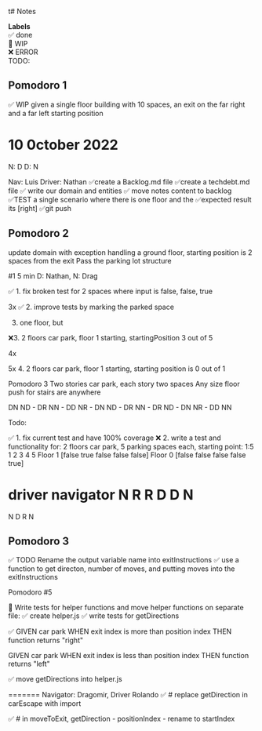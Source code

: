 t# Notes

**Labels**  
✅ done  
🚧 WIP  
❌ ERROR  
TODO:

## Pomodoro 1

✅ WIP given a single floor building with 10 spaces, an exit on the far right and a far left starting position

# 10 0ctober 2022

N: D
D: N

Nav: Luis
Driver: Nathan
✅create a Backlog.md file
✅create a techdebt.md file
✅ write our domain and entities
✅ move notes content to backlog
✅TEST a single scenario where there is one floor and the ✅expected result its [right]
✅git push

## Pomodoro 2

update domain with exception handling
a ground floor, starting position is 2 spaces from the exit
Pass the parking lot structure

#1 5 min D: Nathan, N: Drag

✅ 1. fix broken test for 2 spaces where input is false, false, true

3x
✅ 2. improve tests by marking the parked space

3. one floor, but

❌3. 2 floors car park, floor 1 starting, startingPosition 3 out of 5

4x

5x 4. 2 floors car park, floor 1 starting, starting position is 0 out of 1

Pomodoro 3
Two stories car park, each story two spaces
Any size floor
push for stairs are anywhere

<!-- [X 1 1 0 1]
[1 1 1 1 E] -->

DN ND -
DR NN -
DD NR -
DN ND -
DR NN -
DR ND -
DN NR -
DD NN

Todo:

✅ 1. fix current test and have 100% coverage
❌ 2. write a test and functionality for: 2 floors car park, 5 parking spaces each, starting point: 1:5
1 2 3 4 5
Floor 1 [false true false false false]
Floor 0 [false false false false true]

driver navigator
N R
R D
D N
===
N D
R N

## Pomodoro 3

✅ TODO Rename the output variable name into exitInstructions
✅ use a function to get directon, number of moves, and putting moves into the exitInstructions

Pomodoro #5

🚧 Write tests for helper functions and move helper functions on separate file:
✅ create helper.js
✅ write tests for getDirections

✅ GIVEN car park
WHEN exit index is more than position index
THEN function returns "right"

GIVEN car park
WHEN exit index is less than position index
THEN function returns "left"

✅ move getDirections into helper.js

=======
Navigator: Dragomir, Driver Rolando
✅ # replace getDirection in carEscape with import

✅ # in moveToExit, getDirection - positionIndex - rename to startIndex

#
